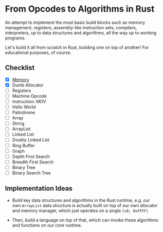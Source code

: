 # From Opcodes to Algorithms in Rust

An attempt to implement the most basic build blocks such as memory management, registers, assembly-like instruction sets, compilers, interpreters, up to data structures and algorithms, all the way up to working programs.

Let's build it all from scratch in Rust, building one on top of another! For educational purposes, of course.

## Checklist

- [x] [Memory](./src/mem/mod.rs)
- [x] Dumb Allocator
- [ ] Registers
- [ ] Machine Opcode
- [ ] Instruction: MOV
- [ ] Hello World
- [ ] Palindrome
- [ ] Array
- [ ] String
- [ ] ArrayList
- [ ] Linked List
- [ ] Doubly Linked List
- [ ] Ring Buffer
- [ ] Graph
- [ ] Depth First Search
- [ ] Breadth First Search
- [ ] Binary Tree
- [ ] Binary Search Tree

## Implementation Ideas

- Build key data structures and algorithms in the Rust runtime, e.g. our own `ArrayList` data structure is actually built on top of our own allocator and memory manager, which just operates on a single `[u8; 0xFFFF]`

- Then, build a language on top of that, which can invoke these algorithms and functions on our core runtime.
